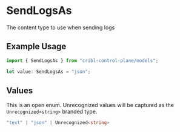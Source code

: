 # SendLogsAs

The content type to use when sending logs

## Example Usage

```typescript
import { SendLogsAs } from "cribl-control-plane/models";

let value: SendLogsAs = "json";
```

## Values

This is an open enum. Unrecognized values will be captured as the `Unrecognized<string>` branded type.

```typescript
"text" | "json" | Unrecognized<string>
```